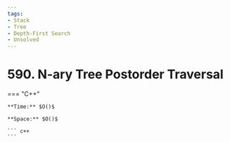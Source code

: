 ```yaml
---
tags:
- Stack
- Tree
- Depth-First Search
- Unsolved
---
```



# 590. N-ary Tree Postorder Traversal

=== "C++"

    **Time:** $O()$

    **Space:** $O()$

    ``` c++
    ```